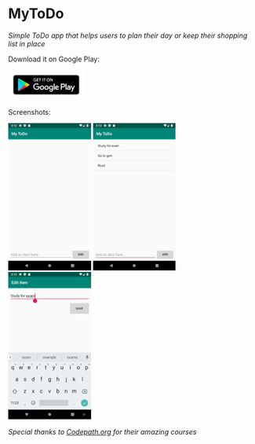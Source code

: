 # MyToDo
*Simple ToDo app that helps users to plan their day or keep their shopping list in place*

Download it on Google Play:

<a href="https://play.google.com/store/apps/details?id=com.dostonbek.todo" target="_blank"><img src="images/google_play_badge.png" height="60px"></a>

Screenshots:

<img src="images/screenshot1.png" height="300px"> <img src="images/screenshot2.png" height="300px"> <img src="images/screenshot3.png" height="300px">

*Special thanks to <a href="https://www.codepath.org" target="_blank">Codepath.org</a> for their amazing courses*
